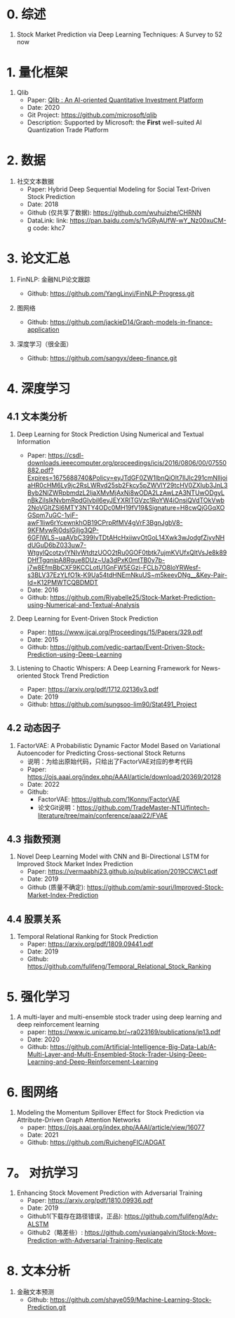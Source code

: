 # 0. 综述
1. Stock Market Prediction via Deep Learning Techniques: A Survey
to 52 now

# 1. 量化框架
1. Qlib 
   - Paper: [Qlib : An AI-oriented Quantitative Investment Platform](https://arxiv.org/pdf/2009.11189.pdf)   
   - Date: 2020
   - Git Project:  https://github.com/microsoft/qlib  
   - Description: Supported by Microsoft: the **First** well-suited AI Quantization Trade Platform

# 2. 数据
1. 社交文本数据
    - Paper: Hybrid Deep Sequential Modeling for Social Text-Driven Stock Prediction
    - Date: 2018
    - Github (仅共享了数据): https://github.com/wuhuizhe/CHRNN
    - DataLink: link: https://pan.baidu.com/s/1vGRyAUfW-wY_Nz00xuCM-g code: khc7

# 3. 论文汇总
1. FinNLP: 金融NLP论文跟踪
    - Github: https://github.com/YangLinyi/FinNLP-Progress.git

2. 图网络
    - Github: https://github.com/jackieD14/Graph-models-in-finance-application

3. 深度学习（很全面）
    - Github: https://github.com/sangyx/deep-finance.git

# 4. 深度学习
## 4.1 文本类分析
1. Deep Learning for Stock Prediction Using Numerical and Textual Information
    - Paper: https://csdl-downloads.ieeecomputer.org/proceedings/icis/2016/0806/00/07550882.pdf?Expires=1675688740&Policy=eyJTdGF0ZW1lbnQiOlt7IlJlc291cmNlIjoiaHR0cHM6Ly9jc2RsLWRvd25sb2Fkcy5pZWVlY29tcHV0ZXIub3JnL3Byb2NlZWRpbmdzL2ljaXMvMjAxNi8wODA2LzAwLzA3NTUwODgyLnBkZiIsIkNvbmRpdGlvbiI6eyJEYXRlTGVzc1RoYW4iOnsiQVdTOkVwb2NoVGltZSI6MTY3NTY4ODc0MH19fV19&Signature=H8cwQjGGqXOGSpm7uGC-1yiF-awF1liw6rYcewnkhOB19CPrpRfMV4gVrF3BgnJgbV8-9KFMywRj0dslGjIjg3QP-6GFIWLS~uaAVbC399IvTDtAHcHxiiwvOtGoL14Xwk3wJodgfZiyvNHdUGuD6bZ033uw7-WtgylQcotzyIYNIvWtdtzUOO2tRu0GOF0tbtk7ujmKVUfxQltVsJe8k89DHfTgqnipA8Rgue8DUz~Ua3dPxK0mtTB0y7b-j7w8EfmBbCXF9KCCLotU1GnFW5EGzi-FCLb7O8IoYRWesf-s3BLV37EzYLfO1k-K9Ua54tdHNEmNkuUS~m5keevDNg__&Key-Pair-Id=K12PMWTCQBDMDT
    - Date: 2016
    - Github: https://github.com/Riyabelle25/Stock-Market-Prediction-using-Numerical-and-Textual-Analysis 
 
2. Deep Learning for Event-Driven Stock Prediction
   - Paper: https://www.ijcai.org/Proceedings/15/Papers/329.pdf
   - Date: 2015
   - Github: https://github.com/vedic-partap/Event-Driven-Stock-Prediction-using-Deep-Learning
  
3. Listening to Chaotic Whispers: A Deep Learning Framework for News-oriented Stock Trend Prediction
    - Paper: https://arxiv.org/pdf/1712.02136v3.pdf
    - Date: 2019
    - Github: https://github.com/sungsoo-lim90/Stat491_Project
 
## 4.2 动态因子
1.  FactorVAE: A Probabilistic Dynamic Factor Model Based on Variational Autoencoder for Predicting Cross-sectional Stock Returns
    - 说明：为给出原始代码，只给出了FactorVAE对应的参考代码
    - Paper: https://ojs.aaai.org/index.php/AAAI/article/download/20369/20128
    - Date: 2022
    - Github: 
        - FactorVAE: https://github.com/1Konny/FactorVAE
        - 论文Git说明：https://github.com/TradeMaster-NTU/fintech-literature/tree/main/conference/aaai22/FVAE 
 
## 4.3 指数预测
1. Novel Deep Learning Model with CNN and Bi-Directional LSTM for Improved Stock Market Index Prediction
    - Paper:  https://vermaabhi23.github.io/publication/2019CCWC1.pdf
    - Date: 2019
    - Github (质量不确定): https://github.com/amir-souri/Improved-Stock-Market-Index-Prediction
 
## 4.4 股票关系
1. Temporal Relational Ranking for Stock Prediction
    - Paper: https://arxiv.org/pdf/1809.09441.pdf
    - Date: 2019
    - Github: https://github.com/fulifeng/Temporal_Relational_Stock_Ranking
 
# 5. 强化学习
1.  A multi-layer and multi-ensemble stock trader using deep learning and deep reinforcement learning
    - paper: https://www.ic.unicamp.br/~ra023169/publications/jp13.pdf
    - Date: 2020
    - Github: https://github.com/Artificial-Intelligence-Big-Data-Lab/A-Multi-Layer-and-Multi-Ensembled-Stock-Trader-Using-Deep-Learning-and-Deep-Reinforcement-Learning

# 6. 图网络
1. Modeling the Momentum Spillover Effect for Stock Prediction via Attribute-Driven Graph Attention Networks
    - paper: https://ojs.aaai.org/index.php/AAAI/article/view/16077
    - Date: 2021
    - Github: https://github.com/RuichengFIC/ADGAT

# 7。 对抗学习
1. Enhancing Stock Movement Prediction with Adversarial Training
    - Paper: https://arxiv.org/pdf/1810.09936.pdf
    - Date: 2019
    - Github1(下载存在路径错误，正品): https://github.com/fulifeng/Adv-ALSTM
    - Github2（略差些）: https://github.com/yuxiangalvin/Stock-Move-Prediction-with-Adversarial-Training-Replicate

# 8. 文本分析
1. 金融文本预测
    - Github: https://github.com/shaye059/Machine-Learning-Stock-Prediction.git
